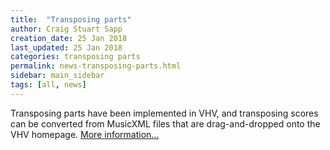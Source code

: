 ```yaml
---
title:  "Transposing parts"
author: Craig Stuart Sapp
creation_date: 25 Jan 2018
last_updated: 25 Jan 2018
categories: transposing parts
permalink: news-transposing-parts.html
sidebar: main_sidebar
tags: [all, news]
---
```


Transposing parts have been implemented in VHV, and transposing
scores can be converted from MusicXML files that are drag-and-dropped
onto the VHV homepage.  [More information...](/humdrum/transposing)



